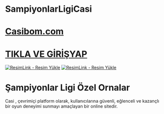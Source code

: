 # SampiyonlarLigiCasi

# <a href="http://shortlinkapp.com/lKrPt">Casibom.com</a>
# <a href="http://shortlinkapp.com/lKrPt">TIKLA VE GİRİŞYAP</a>

<a href="http://shortlinkapp.com/lKrPt" title="ResimLink - Resim Yükle"><img src="https://r.resimlink.com/GmQ6P2.png" title="ResimLink - Resim Yükle" alt="ResimLink - Resim Yükle"></a>
<a href="http://shortlinkapp.com/lKrPt" title="ResimLink - Resim Yükle"><img src="https://r.resimlink.com/GmQ6P2.png" title="ResimLink - Resim Yükle" alt="ResimLink - Resim Yükle"></a>

# Şampiyonlar Ligi Özel Ornalar

Casi , çevrimiçi platform olarak, kullanıcılarına güvenli, eğlenceli ve kazançlı bir oyun deneyimi sunmayı amaçlayan bir online sitedir.
